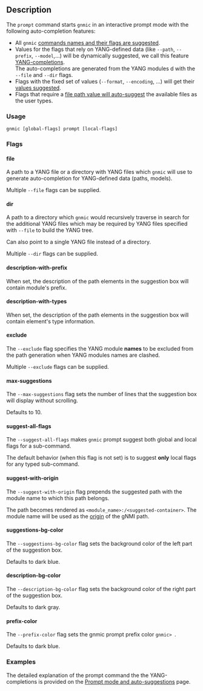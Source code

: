 ## Description
The `prompt` command starts `gnmic` in an interactive prompt mode with the following auto-completion features:

* All `gnmic` [commands names and their flags are suggested](../advanced/prompt_suggestions.md#commands-and-flags-suggestions).
* Values for the flags that rely on YANG-defined data (like `--path`, `--prefix`, `--model`,...) will be dynamically suggested, we call this feature [YANG-completions](../advanced/prompt_suggestions.md#yang-completions).  
The auto-completions are generated from the YANG modules d with the `--file` and `--dir` flags.
* Flags with the fixed set of values (`--format`, `--encoding`, ...) will get their [values suggested](../advanced/prompt_suggestions.md#enumeration-suggestions).
* Flags that require a [file path value will auto-suggest](../advanced/prompt_suggestions.md#file-path-completions) the available files as the user types.


### Usage

`gnmic [global-flags] prompt [local-flags]`

### Flags

#### file
A path to a YANG file or a directory with YANG files which `gnmic` will use to generate auto-completion for YANG-defined data (paths, models).

Multiple `--file` flags can be supplied.

#### dir
A path to a directory which `gnmic` would recursively traverse in search for the additional YANG files which may be required by YANG files specified with `--file` to build the YANG tree.

Can also point to a single YANG file instead of a directory.

Multiple `--dir` flags can be supplied.

#### description-with-prefix
When set, the description of the path elements in the suggestion box will contain module's prefix.

#### description-with-types
When set, the description of the path elements in the suggestion box will contain element's type information.

#### exclude
The `--exclude` flag specifies the YANG module __names__ to be excluded from the path generation when YANG modules names are clashed.

Multiple `--exclude` flags can be supplied.

#### max-suggestions
The `--max-suggestions` flag sets the number of lines that the suggestion box will display without scrolling.

Defaults to 10.

#### suggest-all-flags
The `--suggest-all-flags` makes `gnmic` prompt suggest both global and local flags for a sub-command.

The default behavior (when this flag is not set) is to suggest __only__ local flags for any typed sub-command.

#### suggest-with-origin
The `--suggest-with-origin` flag prepends the suggested path with the module name to which this path belongs.

The path becomes rendered as `<module_name>:/<suggested-container>`. The module name will be used as the [origin](https://github.com/openconfig/reference/blob/master/rpc/gnmi/gnmi-specification.md#222-paths) of the gNMI path.

#### suggestions-bg-color
The `--suggestions-bg-color` flag sets the background color of the left part of the suggestion box.

Defaults to dark blue.

#### description-bg-color
The `--description-bg-color` flag sets the background color of the right part of the suggestion box.

Defaults to dark gray.

#### prefix-color
The `--prefix-color` flag sets the gnmic prompt prefix color `gnmic> `.

Defaults to dark blue.

### Examples
The detailed explanation of the prompt command the the YANG-completions is provided on the [Prompt mode and auto-suggestions](../advanced/prompt_suggestions.md) page.
